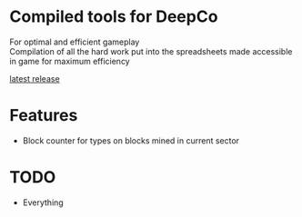 # Compiled tools for DeepCo
For optimal and efficient gameplay\
Compilation of all the hard work put into the spreadsheets made accessible in game
for maximum efficiency

[latest release](https://github.com/4za4s/DeepCo-Optimiser/releases/latest)

# Features
- Block counter for types on blocks mined in current sector

# TODO
- Everything
